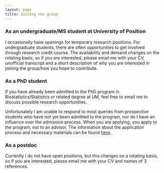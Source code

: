 ```yaml
---
layout: page
title: Joining the group
---
```


<!--
### As an undergraduate student

If you are pursing a BS degree at TAMU, there are multiple opportunities to get involved.

* [Structured Research Experience (SRE)](https://irinagain.github.io/SRE) in Statistics. Currently only open to Statistics majors. Usually takes place over summer, however may also be offered as special topics class in Spring.
* [Statustics Summer Undergraduate Research Experience](https://stat.tamu.edu/academics/undergraduate-research/). Only open to Statistics majors, takes place every Summer.
* Team-based research through the [Aggie Research Network](https://aggieresearch.tamu.edu/undergraduates/). I typically have a project open each semester and recruit new team members. All majors are welcome and encouraged to apply, but the applicants are expected to have existing programming experience (preferably in R).
-->

### As an undergraduate/MS student at University of Position

I occasionally have openings for temporary research positions. For undergraduate students, there are often opportunities to get involved through research credit course. The availability and demand changes on the rotating basis, so if you are interested, please email me with your CV, unofficial transcript and a short description of why you are interested in joining the group/how you hope to contribute.

### As a PhD student

If you have already been admitted to the PhD program in Biostatistics/Statistics or related degree at UM, feel free to email me to discuss possible research opportunities. 

Unfortunately I am unable to respond to most queries from prospective students who have not yet been admitted to the program, nor do I have an influence over the admission process.  When you are applying, you apply to the program, not to an advisor.
The information about the application process and necessary materials can be found [here](https://sph.umich.edu/biostat/biostatistics-prospective-students.html). 

### As a postdoc	

Currently I do not have open positions, but this changes on a rotating basis, so if you are interested, please email me with your CV and names of 3 references.

<!-- I am hiring a postdoc! Please see [here](https://irinagain.github.io/postdoc) for more information.-->


